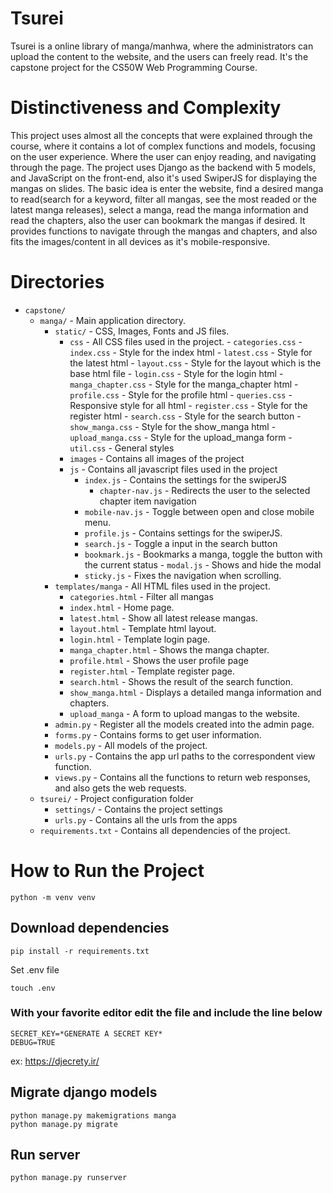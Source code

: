﻿# Tsurei
Tsurei is a online library of manga/manhwa, where the administrators can upload the content to the website, and the users can freely read. It's the capstone project for the CS50W Web Programming Course.

# Distinctiveness and Complexity
This project uses almost all the concepts that were explained through the course, where it contains a lot of complex functions and models, focusing on the user experience. Where the user can enjoy reading, and navigating through the page.
The project uses Django as the backend with 5 models, and JavaScript on the front-end, also it's used SwiperJS for displaying the mangas on slides. 
The basic idea is enter the website, find a desired manga to read(search for a keyword, filter all mangas, see the most readed or the latest manga releases), select a manga, read the manga information and read the chapters, also the user can bookmark the mangas if desired.
It provides functions to navigate through the mangas and chapters, and also fits the images/content in all devices as it's mobile-responsive.


# Directories
- `capstone/`
	- `manga/` - Main application directory.
		- `static/` - CSS, Images, Fonts and JS files.
			- `css` - All CSS files used in the project.
		                - `categories.css` 
		                - `index.css` - Style for the index html
		                - `latest.css` - Style for the latest html
		                - `layout.css` - Style for the layout which is the base html file
		                - `login.css` - Style for the login html
		                - `manga_chapter.css` - Style for the manga_chapter html
		                - `profile.css` - Style for the profile html
		                - `queries.css` - Responsive style for all html
		                - `register.css` - Style for the register html
		                - `search.css` - Style for the search button
		                - `show_manga.css` - Style for the show_manga html
		                - `upload_manga.css` - Style for the upload_manga form
		                - `util.css` - General styles
			- `images` - Contains all images of the project
			- `js` - Contains all javascript files used in the project
				- `index.js` - Contains the settings for the swiperJS
     				- `chapter-nav.js` - Redirects the user to the selected chapter item navigation
				- `mobile-nav.js` - Toggle between open and close mobile menu.
				- `profile.js` - Contains settings for the swiperJS.
				- `search.js` - Toggle a input in the search button
				- `bookmark.js` - Bookmarks a manga, toggle the button with the current status
                		- `modal.js` - Shows and hide the modal
				- `sticky.js` - Fixes the navigation when scrolling.
		- `templates/manga` - All HTML files used in the project.
			- `categories.html` - Filter all mangas
			- `index.html` - Home page.
			- `latest.html` - Show all latest release mangas.
			- `layout.html` - Template html layout.
			- `login.html` - Template login page.
			- `manga_chapter.html` - Shows the manga chapter.
			- `profile.html` - Shows the user profile page
			- `register.html` - Template register page.
			- `search.html` - Shows the result of the search function.
			- `show_manga.html` - Displays a detailed manga information and chapters.
			- `upload_manga` - A form to upload mangas to the website.
		- `admin.py` - Register all the models created into the admin page.
		- `forms.py`  - Contains forms to get user information.
		- `models.py` - All models of the project.
		- `urls.py` - Contains the app url paths to the correspondent view function.
		- `views.py` - Contains all the functions to return web responses, and also gets the web requests.
	- `tsurei/` - Project configuration folder
        - `settings/` - Contains the project settings
        - `urls.py` - Contains all the urls from the apps
	- `requirements.txt` - Contains all dependencies of the project.

# How to Run the Project

    python -m venv venv

## Download dependencies

    pip install -r requirements.txt

Set .env file

    touch .env

### With your favorite editor edit the file and include the line below

    SECRET_KEY=*GENERATE A SECRET KEY*
    DEBUG=TRUE

ex: https://djecrety.ir/

## Migrate django models

    python manage.py makemigrations manga
    python manage.py migrate

## Run server

    python manage.py runserver
